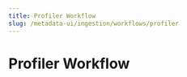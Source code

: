 ```yaml
---
title: Profiler Workflow
slug: /metadata-ui/ingestion/workflows/profiler
---
```


# Profiler Workflow

